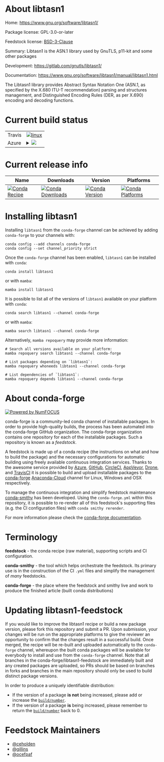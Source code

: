 About libtasn1
==============

Home: https://www.gnu.org/software/libtasn1/

Package license: GPL-3.0-or-later

Feedstock license: [BSD-3-Clause](https://github.com/conda-forge/libtasn1-feedstock/blob/main/LICENSE.txt)

Summary: Libtasn1 is the ASN.1 library used by GnuTLS, p11-kit and some other packages

Development: https://gitlab.com/gnutls/libtasn1/

Documentation: https://www.gnu.org/software/libtasn1/manual/libtasn1.html

The Libtasn1 library provides Abstract Syntax Notation One
(ASN.1, as specified by the X.680 ITU-T recommendation) parsing and structures management,
and Distinguished Encoding Rules (DER, as per X.690) encoding and decoding functions.


Current build status
====================


<table><tr>
    <td>Travis</td>
    <td>
      <a href="https://app.travis-ci.com/conda-forge/libtasn1-feedstock">
        <img alt="linux" src="https://img.shields.io/travis/com/conda-forge/libtasn1-feedstock/main.svg?label=Linux">
      </a>
    </td>
  </tr>
    
  <tr>
    <td>Azure</td>
    <td>
      <details>
        <summary>
          <a href="https://dev.azure.com/conda-forge/feedstock-builds/_build/latest?definitionId=5380&branchName=main">
            <img src="https://dev.azure.com/conda-forge/feedstock-builds/_apis/build/status/libtasn1-feedstock?branchName=main">
          </a>
        </summary>
        <table>
          <thead><tr><th>Variant</th><th>Status</th></tr></thead>
          <tbody><tr>
              <td>linux_64</td>
              <td>
                <a href="https://dev.azure.com/conda-forge/feedstock-builds/_build/latest?definitionId=5380&branchName=main">
                  <img src="https://dev.azure.com/conda-forge/feedstock-builds/_apis/build/status/libtasn1-feedstock?branchName=main&jobName=linux&configuration=linux_64_" alt="variant">
                </a>
              </td>
            </tr><tr>
              <td>linux_aarch64</td>
              <td>
                <a href="https://dev.azure.com/conda-forge/feedstock-builds/_build/latest?definitionId=5380&branchName=main">
                  <img src="https://dev.azure.com/conda-forge/feedstock-builds/_apis/build/status/libtasn1-feedstock?branchName=main&jobName=linux&configuration=linux_aarch64_" alt="variant">
                </a>
              </td>
            </tr><tr>
              <td>linux_ppc64le</td>
              <td>
                <a href="https://dev.azure.com/conda-forge/feedstock-builds/_build/latest?definitionId=5380&branchName=main">
                  <img src="https://dev.azure.com/conda-forge/feedstock-builds/_apis/build/status/libtasn1-feedstock?branchName=main&jobName=linux&configuration=linux_ppc64le_" alt="variant">
                </a>
              </td>
            </tr><tr>
              <td>osx_64</td>
              <td>
                <a href="https://dev.azure.com/conda-forge/feedstock-builds/_build/latest?definitionId=5380&branchName=main">
                  <img src="https://dev.azure.com/conda-forge/feedstock-builds/_apis/build/status/libtasn1-feedstock?branchName=main&jobName=osx&configuration=osx_64_" alt="variant">
                </a>
              </td>
            </tr><tr>
              <td>osx_arm64</td>
              <td>
                <a href="https://dev.azure.com/conda-forge/feedstock-builds/_build/latest?definitionId=5380&branchName=main">
                  <img src="https://dev.azure.com/conda-forge/feedstock-builds/_apis/build/status/libtasn1-feedstock?branchName=main&jobName=osx&configuration=osx_arm64_" alt="variant">
                </a>
              </td>
            </tr>
          </tbody>
        </table>
      </details>
    </td>
  </tr>
</table>

Current release info
====================

| Name | Downloads | Version | Platforms |
| --- | --- | --- | --- |
| [![Conda Recipe](https://img.shields.io/badge/recipe-libtasn1-green.svg)](https://anaconda.org/conda-forge/libtasn1) | [![Conda Downloads](https://img.shields.io/conda/dn/conda-forge/libtasn1.svg)](https://anaconda.org/conda-forge/libtasn1) | [![Conda Version](https://img.shields.io/conda/vn/conda-forge/libtasn1.svg)](https://anaconda.org/conda-forge/libtasn1) | [![Conda Platforms](https://img.shields.io/conda/pn/conda-forge/libtasn1.svg)](https://anaconda.org/conda-forge/libtasn1) |

Installing libtasn1
===================

Installing `libtasn1` from the `conda-forge` channel can be achieved by adding `conda-forge` to your channels with:

```
conda config --add channels conda-forge
conda config --set channel_priority strict
```

Once the `conda-forge` channel has been enabled, `libtasn1` can be installed with `conda`:

```
conda install libtasn1
```

or with `mamba`:

```
mamba install libtasn1
```

It is possible to list all of the versions of `libtasn1` available on your platform with `conda`:

```
conda search libtasn1 --channel conda-forge
```

or with `mamba`:

```
mamba search libtasn1 --channel conda-forge
```

Alternatively, `mamba repoquery` may provide more information:

```
# Search all versions available on your platform:
mamba repoquery search libtasn1 --channel conda-forge

# List packages depending on `libtasn1`:
mamba repoquery whoneeds libtasn1 --channel conda-forge

# List dependencies of `libtasn1`:
mamba repoquery depends libtasn1 --channel conda-forge
```


About conda-forge
=================

[![Powered by
NumFOCUS](https://img.shields.io/badge/powered%20by-NumFOCUS-orange.svg?style=flat&colorA=E1523D&colorB=007D8A)](https://numfocus.org)

conda-forge is a community-led conda channel of installable packages.
In order to provide high-quality builds, the process has been automated into the
conda-forge GitHub organization. The conda-forge organization contains one repository
for each of the installable packages. Such a repository is known as a *feedstock*.

A feedstock is made up of a conda recipe (the instructions on what and how to build
the package) and the necessary configurations for automatic building using freely
available continuous integration services. Thanks to the awesome service provided by
[Azure](https://azure.microsoft.com/en-us/services/devops/), [GitHub](https://github.com/),
[CircleCI](https://circleci.com/), [AppVeyor](https://www.appveyor.com/),
[Drone](https://cloud.drone.io/welcome), and [TravisCI](https://travis-ci.com/)
it is possible to build and upload installable packages to the
[conda-forge](https://anaconda.org/conda-forge) [Anaconda-Cloud](https://anaconda.org/)
channel for Linux, Windows and OSX respectively.

To manage the continuous integration and simplify feedstock maintenance
[conda-smithy](https://github.com/conda-forge/conda-smithy) has been developed.
Using the ``conda-forge.yml`` within this repository, it is possible to re-render all of
this feedstock's supporting files (e.g. the CI configuration files) with ``conda smithy rerender``.

For more information please check the [conda-forge documentation](https://conda-forge.org/docs/).

Terminology
===========

**feedstock** - the conda recipe (raw material), supporting scripts and CI configuration.

**conda-smithy** - the tool which helps orchestrate the feedstock.
                   Its primary use is in the construction of the CI ``.yml`` files
                   and simplify the management of *many* feedstocks.

**conda-forge** - the place where the feedstock and smithy live and work to
                  produce the finished article (built conda distributions)


Updating libtasn1-feedstock
===========================

If you would like to improve the libtasn1 recipe or build a new
package version, please fork this repository and submit a PR. Upon submission,
your changes will be run on the appropriate platforms to give the reviewer an
opportunity to confirm that the changes result in a successful build. Once
merged, the recipe will be re-built and uploaded automatically to the
`conda-forge` channel, whereupon the built conda packages will be available for
everybody to install and use from the `conda-forge` channel.
Note that all branches in the conda-forge/libtasn1-feedstock are
immediately built and any created packages are uploaded, so PRs should be based
on branches in forks and branches in the main repository should only be used to
build distinct package versions.

In order to produce a uniquely identifiable distribution:
 * If the version of a package **is not** being increased, please add or increase
   the [``build/number``](https://docs.conda.io/projects/conda-build/en/latest/resources/define-metadata.html#build-number-and-string).
 * If the version of a package **is** being increased, please remember to return
   the [``build/number``](https://docs.conda.io/projects/conda-build/en/latest/resources/define-metadata.html#build-number-and-string)
   back to 0.

Feedstock Maintainers
=====================

* [@ceholden](https://github.com/ceholden/)
* [@gillins](https://github.com/gillins/)
* [@ocefpaf](https://github.com/ocefpaf/)

